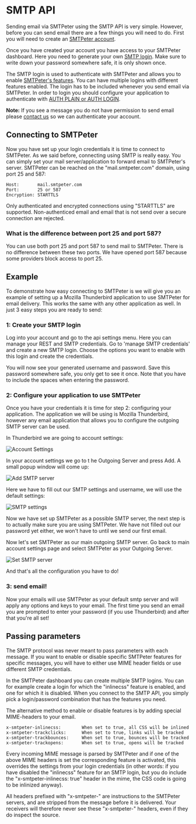 # SMTP API

Sending email via SMTPeter using the SMTP API is very simple. However, before you 
can send email there are a few things you will need to do. First you will need to 
create an [SMTPeter account](https://www.smtpeter.com/app/ "dashboard"). 

Once you have created your account you have access to your SMTPeter dashboard. Here
you need to generate your own [SMTP login](https://www.smtpeter.com/app/#/admin/api/smtp). 
Make sure to write down your password somewhere safe, it is only shown once. 

The SMTP login is used to authenticate with SMTPeter and allows you to enable 
[SMTPeter's features](copernica-docs:SMTPeter/features). You can have multiple logins 
with different features enabled. The login has to be included whenever you send 
email via SMTPeter. In order to login you should configure your application to 
authenticate with [AUTH PLAIN or AUTH LOGIN](https://en.wikipedia.org/wiki/SMTP_Authentication). 

**Note:** If you see a message you do not have permission to send email please 
[contact us](mailto:peter@smtpeter.com "send us email") so we can authenticate your account.

## Connecting to SMTPeter

Now you have set up your login credentials it is time to connect to SMTPeter. As 
we said before, connecting using SMTP is really easy. You can simply set your mail 
server/application to forward email to SMTPeter's server. SMTPeter can be reached 
on the "mail.smtpeter.com" domain, using port 25 and 587:

````
Host:       mail.smtpeter.com
Port:       25 or 587
Encryption: STARTTLS
````

Only authenticated and encrypted connections using "STARTTLS" are supported. 
Non-authenticed email and email that is not send over a secure connection are 
rejected. 

### What is the difference between port 25 and port 587? 

You can use both port 25 and port 587 to send mail to SMTPeter. There is no 
difference between these two ports. We have opened port 587 because some providers 
block access to port 25.

## Example

To demonstrate how easy connecting to SMTPeter is we will give you an example of 
setting up a Mozilla Thunderbird application to use SMTPeter for email delivery. 
This works the same with any other application as well. In just 3 easy steps 
you are ready to send:


### 1: Create your SMTP login

Log into your account and go to the api settings menu. Here you can manage your 
REST and SMTP credentials. Go to 'manage SMTP credentials' and create a new SMTP 
login. Choose the options you want to enable with this login and create the 
credentials. 

You will now see your generated username and password. Save this password somewhere 
safe, you only get to see it once. Note that you have to include the spaces when 
entering the password. 


### 2: Configure your application to use SMTPeter

Once you have your credentials it is time for step 2: configuring your application. 
The application we will be using is Mozilla Thunderbird, however any email application 
that allows you to configure the outgoing SMTP server can be used. 

In Thunderbird we are going to account settings: 

![Account Settings](copernica-docs:SMTPeter/Images/account_settings.png "Go to account settings")

In your account settings we go to t he Outgoing Server and press Add. A small 
popup window will come up: 

![Add SMTP server](copernica-docs:SMTPeter/Images/add_smtp_server.png "Add SMTP server")

Here we have to fill out our SMTP settings and username, we will use the default 
settings: 

![SMTP settings](copernica-docs:SMTPeter/Images/smtp_settings.png "Configure SMTP settings")

Now we have set up SMTPeter as a possible SMTP server, the next step is to actually 
make sure you are using SMTPeter. We have not filled out our password yet either, we 
won't have to until we send our first email. 

Now let's set SMTPeter as our main outgoing SMTP server. Go back to main 
account settings page and select SMTPeter as your Outgoing Server.  

![Set SMTP server](copernica-docs:SMTPeter/Images/set_smtp_server.png "Set SMTP server")

And that's all the configuration you have to do! 

### 3: send email!

Now your emails will use SMTPeter as your default smtp server and will apply any 
options and keys to your email. The first time you send an email you are prompted 
to enter your password (if you use Thunderbird) and after that you're all set!


## Passing parameters

The SMTP protocol was never meant to pass parameters with each message. If you want to 
enable or disable specific SMTPeter features for specific messages, you will have to 
either use MIME header fields or use different SMTP credentials.

In the SMTPeter dashboard you can create multiple SMTP logins. You can for example 
create a login for which the "inlinecss" feature is enabled, and one for which it 
is disabled. When you connect to the SMTP API, you simply pick a login/password 
combination that has the features you need.

The alternative method to enable or disable features is by adding special MIME-headers to your email.

```
x-smtpeter-inlinecss:        When set to true, all CSS will be inlined 
x-smtpeter-trackclicks:      When set to true, links will be tracked
x-smtpeter-trackbounces:     When set to true, bounces will be tracked
x-smtpeter-trackopens:       When set to true, opens will be tracked
```

Every incoming MIME message is parsed by SMTPeter and if one of the above MIME 
headers is set the corresponding feature is activated, this overrides the settings 
from your login credentials (in other words: if you have disabled the "inlinecss" 
feature for an SMTP login, but you do include the "x-smtpeter-inlinecss: true" 
header in the mime, the CSS code is going to be inlinized anyway).

All headers prefixed with "x-smtpeter-" are instructions to the SMTPeter servers, and are 
stripped from the message before it is delivered. Your receivers will therefore never 
see these "x-smtpeter-" headers, even if they do inspect the source.
